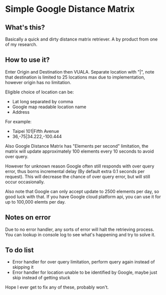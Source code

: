 # Simple Google Distance Matrix
## What's this?
Basically a quick and dirty distance matrix retriever. A by product from one of my research.

## How to use it?
Enter Origin and Destination then VUALA. Separate location with "|", note that destination is limited to 25 locations max due to implementation, however origin has no limitation.

Eligible choice of location can be:
*    Lat long separated by comma
*    Google map readable location name
*    Address

For example:
*    Taipei 101|Fifth Avenue
*    36,-75|34.222,-100.444

Also Google Distance Matrix has "Elements per second" limitation, the matrix will update approximately 100 elements every 10 seconds to avoid over query.

However for unknown reason Google often still responds with over query error, thus borns incremental delay (By default extra 0.1 seconds per request). This will decrease the chance of over query error, but will still occur occasionally.

Also note that Google can only accept update to 2500 elements per day, so good luck with that. If you have Google cloud platform api, you can use it for up to 100,000 elemts per day.

## Notes on error
Due to no error handler, any sorts of error will halt the retrieving process. You can lookup in console log to see what's happening and try to solve it.

## To do list
* Error handler for over query limitation, perform query again instead of skipping it
* Error handler for location unable to be identified by Google, maybe just skip instead of getting stuck

Hope I ever get to fix any of these, probably won't.
